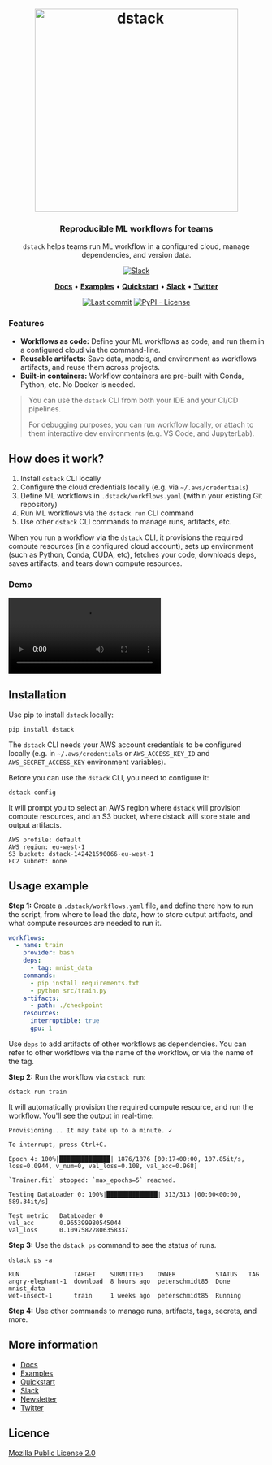 <div align="center">
<h1 align="center">
  <a target="_blank" href="https://dstack.ai">
    <picture>
      <source media="(prefers-color-scheme: dark)" srcset="https://raw.githubusercontent.com/dstackai/dstack/master/docs/assets/logo-dark.svg"/>
      <img alt="dstack" src="https://raw.githubusercontent.com/dstackai/dstack/master/docs/assets/logo.svg" width="400px"/>
    </picture>
  </a>
</h1>

<h3 align="center">
Reproducible ML workflows for teams
</h3>

<p align="center">
<code>dstack</code> helps teams run ML workflow in a configured cloud, manage dependencies, and version data.
</p>

[![Slack](https://img.shields.io/badge/slack-chat%20with%20us-blueviolet?logo=slack&style=for-the-badge)](https://join.slack.com/t/dstackai/shared_invite/zt-xdnsytie-D4qU9BvJP8vkbkHXdi6clQ)

<p align="center">
<a href="https://docs.dstack.ai" target="_blank"><b>Docs</b></a> • 
<a href="https://docs.dstack.ai/examples" target="_blank"><b>Examples</b></a> • 
<a href="https://docs.dstack.ai/tutorials/quickstart"><b>Quickstart</b></a> • 
<a href="https://join.slack.com/t/dstackai/shared_invite/zt-xdnsytie-D4qU9BvJP8vkbkHXdi6clQ" target="_blank"><b>Slack</b></a> • 
<a href="https://twitter.com/dstackai" target="_blank"><b>Twitter</b></a>
</p>

[![Last commit](https://img.shields.io/github/last-commit/dstackai/dstack)](https://github.com/dstackai/dstack/commits/)
[![PyPI - License](https://img.shields.io/pypi/l/dstack?style=flat&color=blue)](https://github.com/dstackai/dstack/blob/master/LICENSE.md)

</div>

### Features

* **Workflows as code:** Define your ML workflows as code, and run them in a configured cloud via the command-line.
* **Reusable artifacts:** Save data, models, and environment as workflows artifacts, and reuse them across projects.
* **Built-in containers:** Workflow containers are pre-built with Conda, Python, etc. No Docker is needed.

> You can use the `dstack` CLI from both your IDE and your CI/CD pipelines.
> 
> For debugging purposes, you can run workflow locally, or attach to them interactive dev environments (e.g. VS Code, 
and JupyterLab).

## How does it work?

1. Install `dstack` CLI locally 
2. Configure the cloud credentials locally (e.g. via `~/.aws/credentials`)
3. Define ML workflows in `.dstack/workflows.yaml` (within your existing Git repository)
4. Run ML workflows via the `dstack run` CLI command
5. Use other `dstack` CLI commands to manage runs, artifacts, etc.

When you run a workflow via the `dstack` CLI, it provisions the required compute resources (in a configured cloud
account), sets up environment (such as Python, Conda, CUDA, etc), fetches your code, downloads deps,
saves artifacts, and tears down compute resources.

### Demo

<video src="https://user-images.githubusercontent.com/54148038/203490366-e32ef5bb-e134-4562-bf48-358ade41a225.mp4" controls="controls" style="max-width: 800px;"> 
</video>

## Installation

Use pip to install `dstack` locally:

```shell
pip install dstack
```

The `dstack` CLI needs your AWS account credentials to be configured locally 
(e.g. in `~/.aws/credentials` or `AWS_ACCESS_KEY_ID` and `AWS_SECRET_ACCESS_KEY` environment variables).

Before you can use the `dstack` CLI, you need to configure it:

```shell
dstack config
```

It will prompt you to select an AWS region 
where `dstack` will provision compute resources, and an S3 bucket, 
where dstack will store state and output artifacts.

```shell
AWS profile: default
AWS region: eu-west-1
S3 bucket: dstack-142421590066-eu-west-1
EC2 subnet: none
```

## Usage example

**Step 1:** Create a `.dstack/workflows.yaml` file, and define there how to run the script, 
from where to load the data, how to store output artifacts, and what compute resources are
needed to run it.

```yaml
workflows: 
  - name: train
    provider: bash
    deps:
      - tag: mnist_data
    commands:
      - pip install requirements.txt
      - python src/train.py
    artifacts: 
      - path: ./checkpoint
    resources:
      interruptible: true
      gpu: 1
```

Use `deps` to add artifacts of other workflows as dependencies. You can refer to other 
workflows via the name of the workflow, or via the name of the tag. 

**Step 2:** Run the workflow via `dstack run`:

```shell
dstack run train
```

It will automatically provision the required compute resource, and run the workflow. You'll see the output in real-time:

```shell
Provisioning... It may take up to a minute. ✓

To interrupt, press Ctrl+C.

Epoch 4: 100%|██████████████| 1876/1876 [00:17<00:00, 107.85it/s, loss=0.0944, v_num=0, val_loss=0.108, val_acc=0.968]

`Trainer.fit` stopped: `max_epochs=5` reached.

Testing DataLoader 0: 100%|██████████████| 313/313 [00:00<00:00, 589.34it/s]

Test metric   DataLoader 0
val_acc       0.965399980545044
val_loss      0.10975822806358337
```

**Step 3:** Use the `dstack ps` command to see the status of runs.

```shell
dstack ps -a

RUN               TARGET    SUBMITTED    OWNER           STATUS   TAG
angry-elephant-1  download  8 hours ago  peterschmidt85  Done     mnist_data
wet-insect-1      train     1 weeks ago  peterschmidt85  Running  
```

**Step 4:** Use other commands to manage runs, artifacts, tags, secrets, and more.

## More information

 * [Docs](https://docs.dstack.ai/tutorials/quickstart)
 * [Examples](https://docs.dstack.ai/examples)
 * [Quickstart](https://docs.dstack.ai/tutorials/quickstart) 
 * [Slack](https://join.slack.com/t/dstackai/shared_invite/zt-xdnsytie-D4qU9BvJP8vkbkHXdi6clQ)
 * [Newsletter](https://dstack.curated.co/)
 * [Twitter](https://twitter.com/dstackai)
 
##  Licence

[Mozilla Public License 2.0](LICENSE.md)